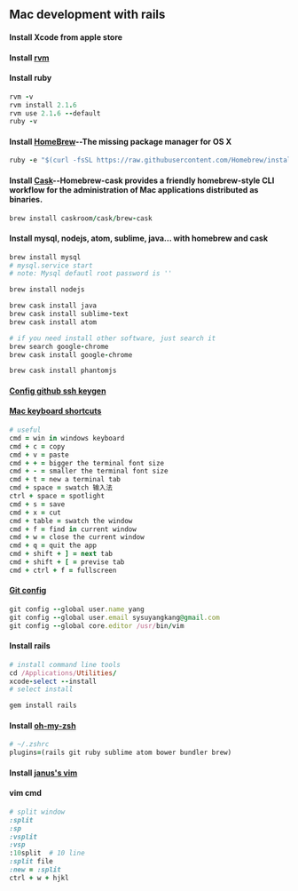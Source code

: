 ## Mac development with rails


#### Install Xcode from apple store

#### Install [rvm](http://rvm.io)

#### Install ruby

```ruby
rvm -v
rvm install 2.1.6
rvm use 2.1.6 --default
ruby -v
```

#### Install [HomeBrew](http://brew.sh)--The missing package manager for OS X

```ruby
ruby -e "$(curl -fsSL https://raw.githubusercontent.com/Homebrew/install/master/install)"
```

#### Install [Cask](https://github.com/caskroom/homebrew-cask)--Homebrew-cask provides a friendly homebrew-style CLI workflow for the administration of Mac applications distributed as binaries.

```ruby
brew install caskroom/cask/brew-cask
```

#### Install mysql, nodejs, atom, sublime, java... with homebrew and cask

```ruby
brew install mysql
# mysql.service start
# note: Mysql defautl root password is ''

brew install nodejs

brew cask install java
brew cask install sublime-text
brew cask install atom

# if you need install other software, just search it
brew search google-chrome
brew cask install google-chrome

brew cask install phantomjs
```

#### [Config github ssh keygen](https://help.github.com/articles/generating-ssh-keys/)

#### [Mac keyboard shortcuts](https://support.apple.com/en-us/HT201236)

```ruby
# useful
cmd = win in windows keyboard
cmd + c = copy
cmd + v = paste
cmd + + = bigger the terminal font size
cmd + - = smaller the terminal font size
cmd + t = new a terminal tab
cmd + space = swatch 输入法
ctrl + space = spotlight
cmd + s = save
cmd + x = cut
cmd + table = swatch the window
cmd + f = find in current window
cmd + w = close the current window
cmd + q = quit the app
cmd + shift + ] = next tab
cmd + shift + [ = previse tab
cmd + ctrl + f = fullscreen
```

#### [Git config](http://git-scm.com/docs/git-config)

```ruby
git config --global user.name yang
git config --global user.email sysuyangkang@gmail.com
git config --global core.editor /usr/bin/vim
```

#### Install rails

```ruby
# install command line tools
cd /Applications/Utilities/
xcode-select --install
# select install

gem install rails
```

#### Install [oh-my-zsh](https://github.com/robbyrussell/oh-my-zsh)

```ruby
# ~/.zshrc
plugins=(rails git ruby sublime atom bower bundler brew)
```

#### Install [janus's vim](https://github.com/carlhuda/janus)

#### vim cmd

```ruby
# split window
:split
:sp
:vsplit
:vsp
:10split  # 10 line
:split file
:new = :split
ctrl + w + hjkl
```
